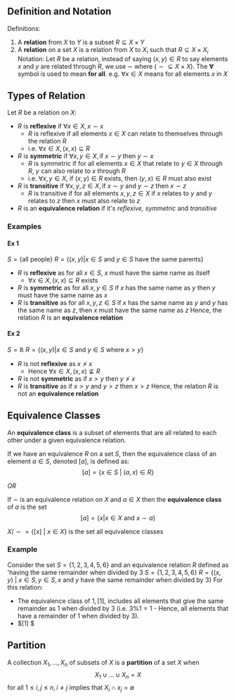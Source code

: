 ## Definition and Notation
Definitions:
1. A **relation** from $X$ to $Y$ is a subset $R \subseteq X\times Y$
2. A **relation** on a set $X$ is a relation from $X$ to $X_{i}$ such that $R \subseteq X\times X_{i}$
Notation:
	Let $R$ be a relation, instead of saying $(x,y) \in R$ to say elements $x$ and $y$ are related through $R$, we use $\sim$ where $(\sim \subseteq X\times X)$.
	The **∀** symbol is used to mean **for all**.
		e.g. $\forall x \in X$ means for all elements $x$ in $X$
## Types of Relation
Let $R$ be a relation on $X$:
- $R$ is **reflexive** if $\forall x \in X, x\sim x$ 
	- $R$ is reflexive if all elements $x \in X$ can relate to themselves through the relation $R$
	- i.e. $\forall x \in X, (x,x)\subseteq R$
- $R$ is **symmetric** if $\forall x,y \in X, \text{if}~x\sim y~\text{then}~y\sim x$
	- $R$ is symmetric if for all elements $x \in X$ that relate to $y \in X$ through $R$, $y$ can also relate to $x$ through $R$
	- i.e. $\forall x,y \in X$, if $(x,y) \in R$ exists, then $(y,x)\in R$ must also exist
-  $R$ is **transitive** if $\forall x,y,z \in X,\text{if}~x\sim y~\text{and}~y\sim z~\text{then}~x\sim z$
	- $R$ is transitive if for all elements $x,y,z \in X$ if $x$ relates to $y$ and $y$ relates to $z$ then $x$ must also relate to $z$
- $R$ is an **equivalence relation** if it's *reflexive, symmetric* and *transitive*
### Examples
#### Ex 1
$S = \{ \text{all people} \}$
$R = \{ (x,y)|x \in S~\text{and}~y\in S~\text{have the same parents}\}$
- $R$ is **reflexive** as for all $x \in S$, $x$ must have the same name as itself
	- $\forall x \in X,(x,x)\subseteq R$ exists
- $R$ is **symmetric** as for all $x,y \in S$ if $x$ has the same name as $y$ then $y$ must have the same name as $x$
- $R$ is **transitive** as for all $x,y,z \in S$ if $x$ has the same name as $y$ and $y$ has the same name as $z$, then $x$ must have the same name as $z$
Hence, the relation $R$ is an **equivalence relation**

#### Ex 2
$S = \mathbb{R}$
$R = \{ (x,y)|x \in S~\text{and}~y \in S~\text{where}~x>y \}$
- $R$ is not **reflexive** as $x\not>x$
	- Hence $\forall x \in X, (x,x) \not \subseteq R$
- $R$ is not **symmetric** as if $x>y$ then $y \not>x$
- $R$ is **transitive** as if $x>y$ and $y>z$ then $x > z$
Hence, the relation $R$ is not an **equivalence relation**

## Equivalence Classes
An **equivalence class** is a subset of elements that are all related to each other under a given equivalence relation. 

If we have an equivalence $R$ on a set $S$, then the equivalence class of an element $a \in S$, denoted $[a]$, is defined as:
$$
[a] = \{ x \in S~|~(a,x) \in R \}
$$

*OR*

If $\sim$ is an equivalence relation on $X$ and $a \in X$ then the **equivalence class** of $a$ is the set
$$
[a] = \{ x|x \in X~\text{and}~x\sim a \}
$$

$X/\sim = \{ [x]~|~x \in X \}$ is the set all equivalence classes
### Example
Consider the set $S = \{ 1,2,3,4,5,6 \}$ and an equivalence relation $R$ defined as 'having the same remainder when divided by 3
$S = \{ 1,2,3,4,5,6 \}$
$R = \{(x,y)~|~x \in S, y \in S, x~\text{and}~y~\text{have the same remainder when divided by 3} \}$
For this relation:
- The equivalence class of $1, [1]$, includes all elements that give the same remainder as $1$ when divided by $3$ (i.e. $3\%1 = 1$ - Hence, all elements that have a remainder of $1$ when divided by $3$).
- $[1] $
## Partition
A collection $X_{1},\dots,X_{n}$ of subsets of $X$ is a **partition** of a set $X$ when
$$
X_{1} \cup \dots \cup X_{n} = X
$$
for all $1 \leq i,j\leq n,i\not=j$ implies that $X_{i}\cap x_{j} = \emptyset$
